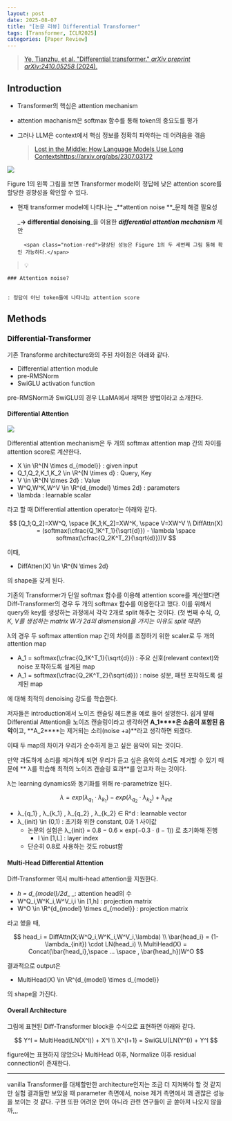 ```yaml
---
layout: post
date: 2025-08-07
title: "[논문 리뷰] Differential Transformer"
tags: [Transformer, ICLR2025]
categories: [Paper Review]
---
```


> [Ye, Tianzhu, et al. "Differential transformer." ](https://arxiv.org/abs/2410.05258)[_arXiv preprint arXiv:2410.05258_](https://arxiv.org/abs/2410.05258)[ (2024).](https://arxiv.org/abs/2410.05258)



## Introduction

- Transformer의 핵심은 attention mechanism
- attention machanism은 softmax 함수를 통해 token의 중요도를 평가
- 그러나 LLM은 context에서 핵심 정보를 정확히 파악하는 데 어려움을 겪음

	> [Lost in the Middle: How Language Models Use Long Contextshttps://arxiv.org/abs/2307.03172](https://arxiv.org/abs/2307.03172)


![](https://prod-files-secure.s3.us-west-2.amazonaws.com/542b861c-36a8-4051-84e5-8804b6728dba/9083ea56-691a-4752-ae26-47f403431ac8/image.png?X-Amz-Algorithm=AWS4-HMAC-SHA256&X-Amz-Content-Sha256=UNSIGNED-PAYLOAD&X-Amz-Credential=ASIAZI2LB466UTLJXL4Q%2F20250823%2Fus-west-2%2Fs3%2Faws4_request&X-Amz-Date=20250823T170045Z&X-Amz-Expires=3600&X-Amz-Security-Token=IQoJb3JpZ2luX2VjENj%2F%2F%2F%2F%2F%2F%2F%2F%2F%2FwEaCXVzLXdlc3QtMiJHMEUCIHDfJUncI%2BiE0BWdQ%2F8rNrEKpH2ao%2FklU1uAKbdvhdpWAiEA%2BhRdQHu0Jdpw9FELYdt591ORS%2BOOfWV680ei%2B2qCyKYq%2FwMIMRAAGgw2Mzc0MjMxODM4MDUiDPTxVWXdtVONi3x0USrcA0u3i0JXlUVfleqr4Cr5yuf9hNnSuQNoxX25Axsb1lRCgAglAY1C4fGryDiPso3RTiP9U0bCaJ7rEq%2F1B4xMcoEX7MH%2BAL4oNyyPucFa2woQ2Hd3thyLcTFiMqAwHk4ZbAlV0JYOPp4PKn6LbCV9bhd2%2Bo1UcaeLoAQnhaG1E37ExeIoYi07SWfUdVSKoClJkWxT4r7VI9P%2F6T6PwGQWFYf2ESdBH6FkVIGDAr0CwZeQR%2F%2B0txhyEdp6bgHKvGDdq2Xt81obFe4abofUtKz%2FFDuneH6MuDZ9zFVAbtp24Hfh5DQZcUBfQjgDXYrH4nDIYdefGV4D%2Ba1kpCIdjpptfmZs7%2FxA20HOg9EfT0FC7qZL3E0RO%2BhYyTLLVvMxjzt8KTx5hd7gSTjRrOgZVHn7DMGYEtzZv4dtDgJ3BXdMHSXRWn20re0oftGz2z29NXjXMw0GZL6D1npm6cUHXB7BgunNaMbRdPWJ6KV%2F%2F0NB6vL%2Fmf%2BeNLrrr5nDmhxZ7OEREzEJrqAIAbCesDaesHF4BalX2%2FpRy1hRv%2Bug4WTQaM8%2FwQ1X5BIU1xr9MEE5QHeHIM9PgNuDIXCn0KJV9vLPGbhy4%2FhQ7pJj3MnhF0jo5X9xBqdUC8HzPD%2F1dcTDMNS6p8UGOqUB1SEOGwqdsWMUhmqqVZUWDXjLJ66TkujlJ71eeMMC%2F3TtyVlh0t8dYfQD3j%2FeSiq%2BaJciNsldO4VCJtDj0kl5638doTFlGiCF1zSciZcE%2BfGduH%2B3VVuQH1X%2F3eoE9SvCQGnUFieLi9Jj%2FIWuHNdlz8cDN7%2FYGUxu6FTgCoG%2FGGFkF6lqFEy3ZRACOpd1pf7opgRhNeMGw9VQWUpnkA01PqaLmi7M&X-Amz-Signature=9b3cc2370ac953b2a2841d8c0053af4675c7380e196288ed3a865d3b5f71b765&X-Amz-SignedHeaders=host&x-amz-checksum-mode=ENABLED&x-id=GetObject)


Figure 1의 왼쪽 그림을 보면 Transformer model이 정답에 낮은 attention score를 할당한 경향성을 확인할 수 있다.

- 현재 transformer model에 나타나는 _**attention noise **_문제 해결 필요성

	_**→ differential denoising**_을 이용한 _**differential attention mechanism**_ 제안


		<span class="notion-red">향상된 성능은 Figure 1의 두 세번째 그림 통해 확인 가능하다.</span>


> 💡 


	### Attention noise?


	: 정답이 아닌 token들에 나타나는 attention score



## Methods



### Differential-Transformer


기존 Transforme architecture와의 주된 차이점은 아래와 같다.

- Differential attention module
- pre-RMSNorm
- SwiGLU activation function

pre-RMSNorm과 SwiGLU의 경우 LLaMA에서 채택한 방법이라고 소개한다.



#### Differential Attention


![](https://prod-files-secure.s3.us-west-2.amazonaws.com/542b861c-36a8-4051-84e5-8804b6728dba/116d70b2-1963-4810-9167-f4c7d8a06e8f/image.png?X-Amz-Algorithm=AWS4-HMAC-SHA256&X-Amz-Content-Sha256=UNSIGNED-PAYLOAD&X-Amz-Credential=ASIAZI2LB466UTLJXL4Q%2F20250823%2Fus-west-2%2Fs3%2Faws4_request&X-Amz-Date=20250823T170045Z&X-Amz-Expires=3600&X-Amz-Security-Token=IQoJb3JpZ2luX2VjENj%2F%2F%2F%2F%2F%2F%2F%2F%2F%2FwEaCXVzLXdlc3QtMiJHMEUCIHDfJUncI%2BiE0BWdQ%2F8rNrEKpH2ao%2FklU1uAKbdvhdpWAiEA%2BhRdQHu0Jdpw9FELYdt591ORS%2BOOfWV680ei%2B2qCyKYq%2FwMIMRAAGgw2Mzc0MjMxODM4MDUiDPTxVWXdtVONi3x0USrcA0u3i0JXlUVfleqr4Cr5yuf9hNnSuQNoxX25Axsb1lRCgAglAY1C4fGryDiPso3RTiP9U0bCaJ7rEq%2F1B4xMcoEX7MH%2BAL4oNyyPucFa2woQ2Hd3thyLcTFiMqAwHk4ZbAlV0JYOPp4PKn6LbCV9bhd2%2Bo1UcaeLoAQnhaG1E37ExeIoYi07SWfUdVSKoClJkWxT4r7VI9P%2F6T6PwGQWFYf2ESdBH6FkVIGDAr0CwZeQR%2F%2B0txhyEdp6bgHKvGDdq2Xt81obFe4abofUtKz%2FFDuneH6MuDZ9zFVAbtp24Hfh5DQZcUBfQjgDXYrH4nDIYdefGV4D%2Ba1kpCIdjpptfmZs7%2FxA20HOg9EfT0FC7qZL3E0RO%2BhYyTLLVvMxjzt8KTx5hd7gSTjRrOgZVHn7DMGYEtzZv4dtDgJ3BXdMHSXRWn20re0oftGz2z29NXjXMw0GZL6D1npm6cUHXB7BgunNaMbRdPWJ6KV%2F%2F0NB6vL%2Fmf%2BeNLrrr5nDmhxZ7OEREzEJrqAIAbCesDaesHF4BalX2%2FpRy1hRv%2Bug4WTQaM8%2FwQ1X5BIU1xr9MEE5QHeHIM9PgNuDIXCn0KJV9vLPGbhy4%2FhQ7pJj3MnhF0jo5X9xBqdUC8HzPD%2F1dcTDMNS6p8UGOqUB1SEOGwqdsWMUhmqqVZUWDXjLJ66TkujlJ71eeMMC%2F3TtyVlh0t8dYfQD3j%2FeSiq%2BaJciNsldO4VCJtDj0kl5638doTFlGiCF1zSciZcE%2BfGduH%2B3VVuQH1X%2F3eoE9SvCQGnUFieLi9Jj%2FIWuHNdlz8cDN7%2FYGUxu6FTgCoG%2FGGFkF6lqFEy3ZRACOpd1pf7opgRhNeMGw9VQWUpnkA01PqaLmi7M&X-Amz-Signature=f31a35bc177fef0f3d41b85f399010edc6ecc59ebabe3de443784efb3474e1d4&X-Amz-SignedHeaders=host&x-amz-checksum-mode=ENABLED&x-id=GetObject)


Differential attention mechanism은 두 개의 softmax attention map 간의 차이를 attention score로 계산한다.

- X \in \R^{N \times d\_{model}} : given input
- Q\_1,Q\_2,K\_1,K\_2 \in \R^{N \times d} : Query, Key
- V \in \R^{N \times 2d} : Value
- W^Q,W^K,W^V \in \R^{d\_{model} \times 2d} : parameters
- \lambda : learnable scalar

라고 할 때 Differential attention operator는 아래와 같다.


$$
[Q_1;Q_2]=XW^Q, \space [K_1;K_2]=XW^K, \space V=XW^V \\
DiffAttn(X) = (softmax(\cfrac{Q_1K^T_1}{\sqrt{d}}) - \lambda \space softmax(\cfrac{Q_2K^T_2}{\sqrt{d}}))V
$$


이때,

- DiffAtten(X) \in \R^{N \times 2d}

의 shape을 갖게 된다.


기존의 Transformer가 단일 softmax 함수를 이용해 attention score를 계산했다면 Diff-Transformer의 경우 두 개의 softmax 함수를 이용한다고 했다. 이를 위해서 query와 key를 생성하는 과정에서 각각 2개로 split 해주는 것이다. <span class="notion-red">(첫 번째 수식, </span><span class="notion-red">_Q, K, V를 생성하는 matrix W가 2d의 dismension을 가지는 이유도 split 때문_</span><span class="notion-red">)</span>


 λ의 경우 두 softmax attention map 간의 차이를 조정하기 위한 scaler로 두 개의 attention map

- A\_1 = softmax(\cfrac{Q\_1K^T\_1}{\sqrt{d}}) : 주요 신호(relevant context)와 noise 포착하도록 설계된 map
- A\_1 = softmax(\cfrac{Q\_2K^T\_2}{\sqrt{d}}) : noise 성분, 패턴 포착하도록 설계된 map 

에 대해 최적의 denoising 강도를 학습한다.


저자들은 introduction에서 노이즈 캔슬링 헤드폰을 예로 들어 설명한다. 쉽게 말해 Differential Attention을 노이즈 캔슬링이라고 생각하면 **A\_1****은 소음이 포함된 음악**이고, **A\_2****는 제거되는 소리(noise +a)**라고 생각하면 되겠다. 


이때 두 map의 차이가 우리가 순수하게 듣고 싶은 음악이 되는 것이다. 


만약 과도하게 소리를 제거하게 되면 우리가 듣고 싶은 음악의 소리도 제거할 수 있기 때문에 ** λ를 학습해 최적의 노이즈 캔슬링 효과**를 얻고자 하는 것이다.


λ는 learning dynamics와 동기화를 위해 re-parametrize 된다.


$$
\lambda = exp(\lambda_{q_1} \cdot \lambda_{k_1}) - exp(\lambda_{q_2} \cdot \lambda_{k_2}) + \lambda_{init}
$$

- λ\_{q\_1} , λ\_{k\_1} , λ\_{q\_2} , λ\_{k\_2} ∈ R^d : learnable vector
- λ\_{init} \in (0,1) : 초기화 위한 constant, 0과 1 사이값
	- 논문의 실험은 λ\_{init} = 0.8 − 0.6 × exp(−0.3 · (l − 1)) 로 초기화해 진행
		- l \in [1,L] : layer index
	- 단순히 0.8로 사용하는 것도 robust함


#### **Multi-Head Differential Attention**


Diff-Transformer 역시 multi-head attention을 지원한다.

- _h = d\_{model}/2d__ _: attention head의 수
- W^Q\_i,W^K\_i,W^V\_i,i \in [1,h] : projection matrix
- W^O \in \R^{d\_{model} \times d\_{model}} : projection matrix

라고 했을 때,


$$
head_i = DiffAttn(X;W^Q_i,W^K_i,W^V_i,\lambda) \\
\bar{head_i} = (1-\lambda_{init}) \cdot LN(head_i) \\
MultiHead(X) = Concat(\bar{head_i},\space ... \space , \bar{head_h})W^O
$$


결과적으로 output은

- MultiHead(X) \in \R^{d\_{model} \times d\_{model}}

의 shape을 가진다.



#### Overall Architecture


그림에 표현된 Diff-Transformer block을 수식으로 표현하면 아래와 같다.


$$
Y^l = MultiHead(LN(X^l)) + X^l \\
X^{l+1} = SwiGLU(LN(Y^l)) + Y^l
$$


figure에는 표현하지 않았으나 MultiHead 이후, Normalize 이후 residual connection이 존재한다.


---


vanilla Transformer를 대체할만한 architecture인지는 조금 더 지켜봐야 할 것 같지만 실험 결과들만 보았을 때 parameter 측면에서, noise 제거 측면에서 꽤 괜찮은 성능을 보이는 것 같다. 구현 또한 어려운 편이 아니라 관련 연구들이 곧 쏟아져 나오지 않을까,,,

